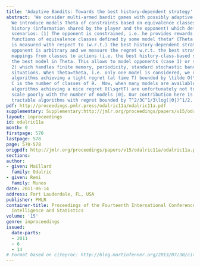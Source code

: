 ```yaml
---
title: 'Adaptive Bandits: Towards the best history-dependent strategy'
abstract: 'We consider multi-armed bandit games with possibly adaptive opponents.
  We introduce models Theta of constraints based on equivalence classes on the common
  history (information shared by the player and the opponent) which define two learning
  scenarios: (1) The opponent is constrained, i.e. he provides rewards that are stochastic
  functions of equivalence classes defined by some model theta* ∈Theta. The regret
  is measured with respect to (w.r.t.) the best history-dependent strategy. (2) The
  opponent is arbitrary and we measure the regret w.r.t. the best strategy among all
  mappings from classes to actions (i.e. the best history-class-based strategy) for
  the best model in Theta. This allows to model opponents (case 1) or strategies (case
  2) which handles finite memory, periodicity, standard stochastic bandits and other
  situations. When Theta=theta, i.e. only one model is considered, we derive tractable
  algorithms achieving a tight regret (at time T) bounded by \tilde O(\sqrtTAC), where
  C is the number of classes of θ.  Now, when many models are available, all known
  algorithms achieving a nice regret O(\sqrtT) are unfortunately not tractable and
  scale poorly with the number of models |Θ|. Our contribution here is to provide
  tractable algorithms with regret bounded by T^2/3C^1/3\log(|Θ|)^1/2. [pdf][supplementary]'
pdf: http://proceedings.pmlr.press/odalric11a/odalric11a.pdf
supplementary: Supplementary:http://jmlr.org/proceedings/papers/v15/odalric11a/odalric11aSupple.pdf
layout: inproceedings
id: odalric11a
month: 0
firstpage: 570
lastpage: 578
page: 570-578
origpdf: http://jmlr.org/proceedings/papers/v15/odalric11a/odalric11a.pdf
sections: 
author:
- given: Maillard
  family: Odalric
- given: Remi
  family: Munos
date: 2011-06-14
address: Fort Lauderdale, FL, USA
publisher: PMLR
container-title: Proceedings of the Fourteenth International Conference on Artificial
  Intelligence and Statistics
volume: '15'
genre: inproceedings
issued:
  date-parts:
  - 2011
  - 6
  - 14
# Format based on citeproc: http://blog.martinfenner.org/2013/07/30/citeproc-yaml-for-bibliographies/
---
```

